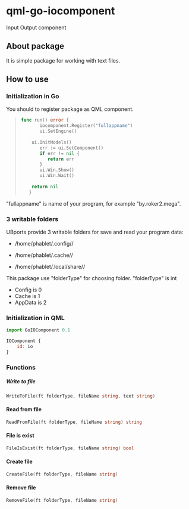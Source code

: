# qml-go-iocomponent

Input Output component 

## About package

It is simple package for working with text files.

## How to use

### Initialization in Go

You should to register package as QML component.

> ```go
> func run() error {
>        iocomponent.Register("fullappname")
>        ui.SetEngine()
>    
>     ui.InitModels()
>        err := ui.SetComponent()
>        if err != nil {
>           return err
>        }
>        ui.Win.Show()
>        ui.Win.Wait()
>    
>     return nil
>    }
> ```

"fullappname" is name of your program, for example "by.roker2.mega".

### 3 writable folders

UBports provide 3 writable folders for save and read your program data:

- /home/phablet/.config/<fullappname>/

- /home/phablet/.cache/<fullappname>/

- /home/phablet/.local/share/<fullappname>/

This package use "folderType" for choosing folder. "folderType" is int

- Config is 0
- Cache is 1
- AppData is 2

### Initialization in QML

```javascript
import GoIOComponent 0.1

IOComponent {
    id: io
}
```

### Functions

##### Write to file

```go
WriteToFile(ft folderType, fileName string, text string)
```

#### Read from file

```go
ReadFromFile(ft folderType, fileName string) string
```

#### File is exist

```go
FileIsExist(ft folderType, fileName string) bool
```

#### Create file

```go
CreateFile(ft folderType, fileName string)
```

#### Remove file

```go
RemoveFile(ft folderType, fileName string)
```

